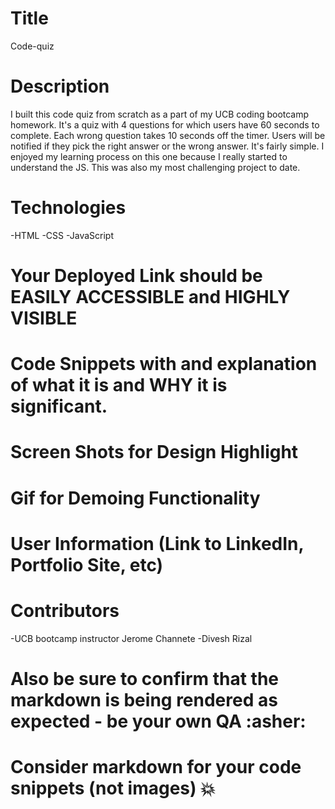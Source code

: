 
# Title
Code-quiz

# Description
I built this code quiz from scratch as a part of my UCB coding bootcamp homework. It's a quiz with 4 questions for which users have 60 seconds to complete. Each wrong question takes 10 seconds off the timer. Users will be notified if they pick the right answer or the wrong answer. It's fairly simple. I enjoyed my learning process on this one because I really started to understand the JS. This was also my most challenging project to date. 

# Technologies
 -HTML
 -CSS
 -JavaScript

# Your Deployed Link should be EASILY ACCESSIBLE  and HIGHLY VISIBLE

# Code Snippets with and explanation of what it is and WHY it is significant.

# Screen Shots for Design Highlight

# Gif for Demoing Functionality

# User Information (Link to LinkedIn, Portfolio Site, etc)

# Contributors
 -UCB bootcamp instructor Jerome Channete
 -Divesh Rizal

# Also be sure to confirm that the markdown is being rendered as expected - be your own QA :asher:

# Consider markdown for your code snippets (not images) :boom:









